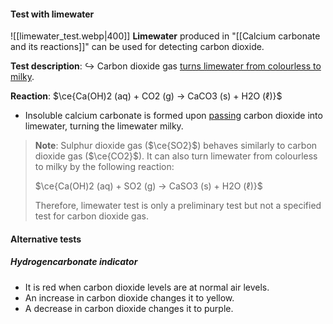 #### Test with limewater
![[limewater_test.webp|400]]
**Limewater** produced in "[[Calcium carbonate and its reactions]]" can be used for detecting carbon dioxide.

**Test description**:
↪️ Carbon dioxide gas <u>turns limewater from colourless to milky</u>.

**Reaction**: $\ce{Ca(OH)2 (aq) + CO2 (g) -> CaCO3 (s) + H2O (ℓ)}$
- Insoluble calcium carbonate is formed upon <u>passing</u> carbon dioxide into limewater, turning the limewater milky.

> **Note**:
> Sulphur dioxide gas ($\ce{SO2}$) behaves similarly to carbon dioxide gas ($\ce{CO2}$). It can also turn limewater from colourless to milky by the following reaction:
> 
> $\ce{Ca(OH)2 (aq) + SO2 (g) -> CaSO3 (s) + H2O (ℓ)}$
> 
> Therefore, limewater test is only a preliminary test but not a specified test for carbon dioxide gas.

#### Alternative tests
##### Hydrogencarbonate indicator
- It is red when carbon dioxide levels are at normal air levels.
- An increase in carbon dioxide changes it to yellow.
- A decrease in carbon dioxide changes it to purple.
